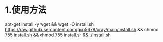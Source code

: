 # 1.使用方法
apt-get install -y wget && wget -O install.sh https://raw.githubusercontent.com/gcp5678/xray/main/install.sh && chmod 755 install.sh && chmod 755 install.sh && ./install.sh
